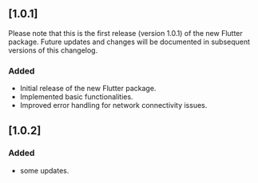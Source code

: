 ## [1.0.1]

Please note that this is the first release (version 1.0.1) of the new Flutter package. Future updates and changes will be documented in subsequent versions of this changelog.

### Added

- Initial release of the new Flutter package.
- Implemented basic functionalities.
- Improved error handling for network connectivity issues.

## [1.0.2]

### Added

- some updates.
